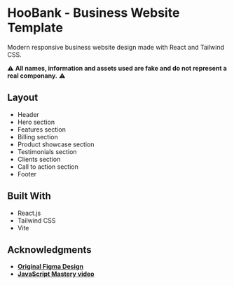 # HooBank - Business Website Template

Modern responsive business website design made with React and Tailwind CSS.

⚠️ **All names, information and assets used are fake and do not represent a real componany.** ⚠️





## Layout
- Header
- Hero section
- Features section
- Billing section
- Product showcase section
- Testimonials section
- Clients section
- Call to action section
- Footer

## Built With
- React.js
- Tailwind CSS
- Vite

## Acknowledgments
- [**Original Figma Design**](https://www.figma.com/file/bUGIPys15E78w9bs1l4tgS/HooBank?node-id=310%3A485&t=Jkk7MU9hZJ5HoVph-0)
- [**JavaScript Mastery video**](https://youtu.be/_oO4Qi5aVZs)
